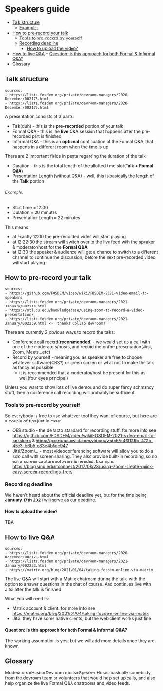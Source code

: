 # Speakers guide

- [Talk structure](#talk-structure)
  - [Example:](#example)
- [How to pre-record your talk](#how-to-pre-record-your-talk)
    - [Tools to pre-record by yourself](#tools-to-pre-record-by-yourself)
    - [Recording deadline](#recording-deadline)
        - [How to upload the video?](#how-to-upload-the-video)
- [How to live Q&A](#how-to-live-qa)
      - [Question: is this approach for both Formal & Informal Q&A?](#question-is-this-approach-for-both-formal--informal-qa)
- [Glossary](#glossary)

## Talk structure
    sources: 
    - https://lists.fosdem.org/private/devroom-managers/2020-December/002178.html
    - https://lists.fosdem.org/private/devroom-managers/2020-December/002175.html

A presentation consists of 3 parts:
- Talk(duh) - this is the **pre-recorded** portion of your talk
- Formal Q&A - this is the **live** Q&A session that happens after the pre-recorded part is finished
- Informal Q&A - this is an **optional** continuation of the Formal Q&A, that happens in a different room when the time is up

There are 2 important fields in penta regarding the duration of the talk:
- Duration - this is the total length of the allotted time slot(**Talk + Formal Q&A**)
- Presentation Length (without Q&A)	- well, this is basically the length of the **Talk** portion

###### Example:
- Start time = 12:00
- Duration = 30 minutes
- Presentation Length = 22 minutes

This means:
- at exactly 12:00 the pre-recorded video will start playing
- at 12:22:30 the stream will switch over to the live feed with the speaker & moderator/host for the **Formal Q&A**
- at 12:30 the speaker & audience will get a chance to switch to a different channel to continue the discussion, before the next pre-recorded video will start playing


## How to pre-record your talk
    sources:
    - https://github.com/FOSDEM/video/wiki/FOSDEM-2021-video-email-to-speakers
    - https://lists.fosdem.org/private/devroom-managers/2021-January/002214.html
    - https://otl.du.edu/knowledgebase/using-zoom-to-record-a-video-presentation/
    - https://lists.fosdem.org/private/devroom-managers/2021-January/002239.html <-- thanks Collab devroom!
There are currently 2 obvious ways to record the talks:
- Conference call record(**recommended**) - we would set up a call with one of the moderators/hosts, and record the online presentation(Jitsi, Zoom, Meets...etc)
- Record by yourself - meaning you as speaker are free to choose whatever software(OBS?) or green screen or what not to make the talk as fancy as possible
    - it is recommended that a moderator/host be present for this as well(four eyes principal)

Unless you want to show lots of live demos and do super fancy schmancy stuff, then a conference call recording will probably be sufficient.

### Tools to pre-record by yourself
So everybody is free to use whatever tool they want of course, but here are a couple of tips just in case:
- OBS studio - the de facto standard for recording stuff. for more info see https://github.com/FOSDEM/video/wiki/FOSDEM-2021-video-email-to-speakers & https://peertube.xwiki.com/videos/watch/e4f9135b-472e-45e3-b6b5-c83e4b5dc947
- Jitsi/Zoom/... - most videoconferencing software will allow you to do a solo call with screen sharing. They also provide built-in recording, so no extra screen capture software is needed. Example: https://blog.smu.edu/itconnect/2017/08/23/using-zoom-create-quick-easy-screen-recordings-free/


### Recording deadline
We haven't heard about the official deadline yet, but for the time being **January 17th 2021** will serve as our deadline.

#### How to upload the video?
TBA

## How to live Q&A
    sources:
    - https://lists.fosdem.org/private/devroom-managers/2020-December/002175.html
    - https://lists.fosdem.org/private/devroom-managers/2021-January/002233.html
    - https://matrix.org/blog/2021/01/04/taking-fosdem-online-via-matrix
The live Q&A will start with a Matrix chatroom during the talk, with the option to answer questions in the chat of course. And continues live with Jitsi after the talk is finished.

What you will need is:
- Matrix account & client: for more info see https://matrix.org/blog/2021/01/04/taking-fosdem-online-via-matrix
- Jitsi: they have some native clients, but the web client works just fine

#### Question: is this approach for both Formal & Informal Q&A?
The working assumption is yes, but we will add more details once they are known.


## Glossary

Moderators=Hosts=Devroom mods=Speaker Hosts: basically somebody from the devroom team or volunteers that would help set up calls, and also help organize the live Formal Q&A chatrooms and video feeds. 
